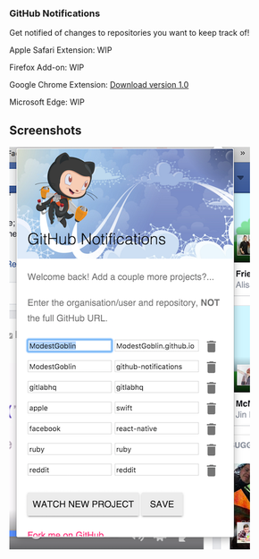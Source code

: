 ### GitHub Notifications

Get notified of changes to repositories you want to keep track of!

Apple Safari Extension: WIP

Firefox Add-on: WIP

Google Chrome Extension: [Download version 1.0](https://chrome.google.com/webstore/detail/github-notifications/lahlghihdacfigfokfmhbebnphanbfdg)

Microsoft Edge: WIP

## Screenshots

![](/images/screenshot.png)